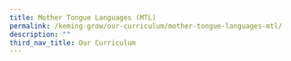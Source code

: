 ```yaml
---
title: Mother Tongue Languages (MTL)
permalink: /keming-grow/our-curriculum/mother-tongue-languages-mtl/
description: ""
third_nav_title: Our Curriculum
---
```

